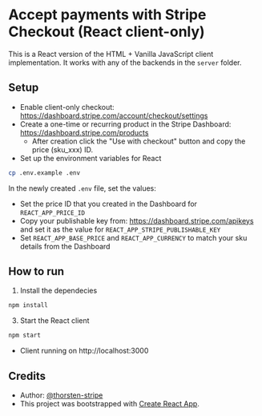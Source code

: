 # Accept payments with Stripe Checkout (React client-only)

This is a React version of the HTML + Vanilla JavaScript client implementation. It works with any of the backends in the `server` folder.

## Setup

- Enable client-only checkout: https://dashboard.stripe.com/account/checkout/settings
- Create a one-time or recurring product in the Stripe Dashboard: https://dashboard.stripe.com/products
  - After creation click the "Use with checkout" button and copy the price (sku_xxx) ID.
- Set up the environment variables for React

```bash
cp .env.example .env
```

In the newly created `.env` file, set the values:

- Set the price ID that you created in the Dashboard for `REACT_APP_PRICE_ID`
- Copy your publishable key from: https://dashboard.stripe.com/apikeys and set it as the value for `REACT_APP_STRIPE_PUBLISHABLE_KEY`
- Set `REACT_APP_BASE_PRICE` and `REACT_APP_CURRENCY` to match your sku details from the Dashboard

## How to run

1. Install the dependecies

```bash
npm install
```

3. Start the React client

```bash
npm start
```

- Client running on http://localhost:3000

## Credits

- Author: [@thorsten-stripe](https://twitter.com/thorwebdev)
- This project was bootstrapped with [Create React App](https://github.com/facebook/create-react-app).
